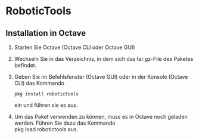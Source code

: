 # RoboticTools

## Installation in Octave
1. Starten Sie Octave (Octave CLI oder Octave GUI)
2. Wechseln Sie in das Verzeichnis, in dem sich das tar.gz-File des Paketes befindet.
3. Geben Sie im Befehlsfenster (Octave GUI) oder in der Konsole (Octave CLI) das Kommando

       pkg install robotictools

   ein und führen sie es aus.       
4. Um das Paket verwenden zu können, muss es in Octave noch geladen werden. Führen Sie dazu das Kommando      
        pkg load robotictools
   aus.
